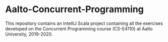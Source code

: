 # Aalto-Concurrent-Programming

This repository contains an IntelliJ Scala project containing all the exercises developed on the Concurrent Programming course (CS-E4110) at Aalto University, 2019-2020.
